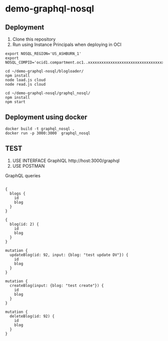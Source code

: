 # demo-graphql-nosql

## Deployment
1. Clone this repository
2. Run using Instance Principals when deploying in OCI

````
export NOSQL_REGION='US_ASHBURN_1'
export NOSQL_COMPID='ocid1.compartment.oc1..xxxxxxxxxxxxxxxxxxxxxxxxxxxxxxxxxxxxxxxxxxxxxxxxxxxxxxxxxxxxxxxx'

cd ~/demo-graphql-nosql/blogloader/
npm install
node load.js cloud
node read.js cloud

cd ~/demo-graphql-nosql/graphql_nosql/
npm install
npm start
````

## Deployment using docker

````
docker build -t graphql_nosql .
docker run -p 3000:3000  graphql_nosql 
````

## TEST

1. USE INTERFACE GraphIQL http://host:3000/graphql
2. USE POSTMAN



GraphQL queries
````

{
  blogs {
    id
    blog
  }
}

{
  blog(id: 2) {
    id
    blog
  }
}

mutation {
  updateBlog(id: 92, input: {blog: "test update DV"}) {
    id
	blog
  }
}

mutation {
  createBlog(input: {blog: "test create"}) {
    id
	blog
  }
}

mutation {
  deleteBlog(id: 92) {
    id
    blog
  }
}
````
